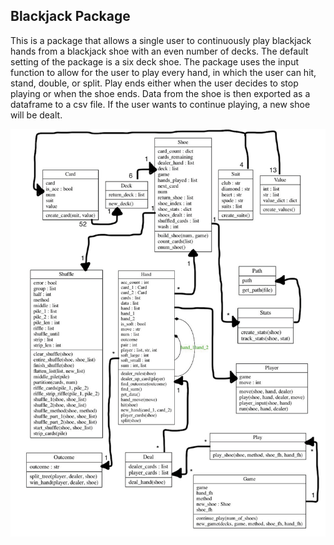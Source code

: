 ## Blackjack Package

This is a package that allows a single user to continuously play
blackjack hands from a blackjack shoe with an even number of decks.
The default setting of the package is a six deck shoe.
The package uses the input function to allow for the user to play
every hand, in which the user can hit, stand, double, or split.
Play ends either when the user decides to stop playing or when the shoe ends.
Data from the shoe is then exported as a dataframe to a csv file.
If the user wants to continue playing, a new shoe will be dealt.

![](images/project_diagram.png)

